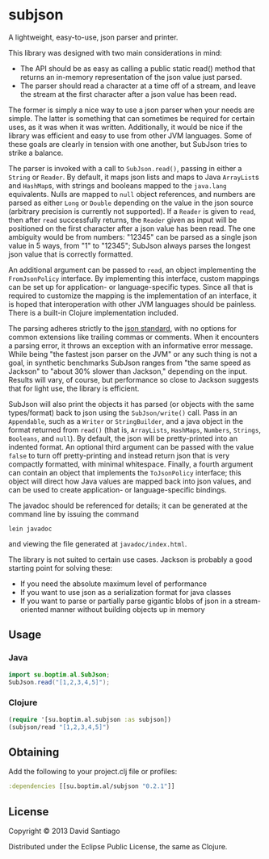 
# subjson

A lightweight, easy-to-use, json parser and printer.

This library was designed with two main considerations in mind: 

  - The API should be as easy as calling a public static read() method that returns an in-memory representation of the json value just parsed.
  - The parser should read a character at a time off of a stream, and leave the stream at the first character after a json value has been read.
    
The former is simply a nice way to use a json parser when your needs are simple. The latter is something that can sometimes be required for certain uses, as it was when it was written. Additionally, it would be nice if the library was efficient and easy to use from other JVM languages. Some of these goals are clearly in tension with one another, but SubJson tries to strike a balance.

The parser is invoked with a call to `SubJson.read()`, passing in either a `String` or `Reader`. By default, it maps json lists and maps to Java `ArrayList`s and `HashMap`s, with strings and booleans mapped to the `java.lang` equivalents. Nulls are mapped to `null` object references, and numbers are parsed as either `Long` or `Double` depending on the value in the json source (arbitrary precision is currently not supported). If a `Reader` is given to `read`, then after `read` successfully returns, the `Reader` given as input will be positioned on the first character after a json value has been read. The one ambiguity would be from numbers: "12345" can be parsed as a single json value in 5 ways, from "1" to "12345"; SubJson always parses the longest json value that is correctly formatted.

An additional argument can be passed to `read`, an object implementing the `FromJsonPolicy` interface. By implementing this interface, custom mappings can be set up for application- or language-specific types. Since all that is required to customize the mapping is the implementation of an interface, it is hoped that interoperation with other JVM languages should be painless. There is a built-in Clojure implementation included.

The parsing adheres strictly to the [json standard](http://www.ietf.org/rfc/rfc4627.txt?number=4627), with no options for common extensions like trailing commas or comments. When it encounters a parsing error, it throws an exception with an informative error message. While being "the fastest json parser on the JVM" or any such thing is not a goal, in synthetic benchmarks SubJson ranges from "the same speed as Jackson" to "about 30% slower than Jackson," depending on the input. Results will vary, of course, but performance so close to Jackson suggests that for light use, the library is efficient.

SubJson will also print the objects it has parsed (or objects with the same types/format) back to json using the `SubJson/write()` call. Pass in an `Appendable`, such as a `Writer` or `StringBuilder`, and a java object in the format returned from `read()` (that is, `ArrayLists`, `HashMaps`, `Numbers`, `Strings`, `Booleans`, and `null`). By default, the json will be pretty-printed into an indented format. An optional third argument can be passed with the value `false` to turn off pretty-printing and instead return json that is very compactly formatted, with minimal whitespace. Finally, a fourth argument can contain an object that implements the `ToJsonPolicy` interface; this object will direct how Java values are mapped back into json values, and can be used to create application- or language-specific bindings.

The javadoc should be referenced for details; it can be generated at the command line by issuing the command

```
lein javadoc
```

and viewing the file generated at `javadoc/index.html`.

The library is not suited to certain use cases. Jackson is probably a good starting point for solving these:
  - If you need the absolute maximum level of performance
  - If you want to use json as a serialization format for java classes
  - If you want to parse or partially parse gigantic blobs of json in a stream-oriented manner without building objects up in memory

## Usage

### Java

```java
import su.boptim.al.SubJson;
SubJson.read("[1,2,3,4,5]");
```

### Clojure

```clojure
(require '[su.boptim.al.subjson :as subjson])
(subjson/read "[1,2,3,4,5]")
```

## Obtaining

Add the following to your project.clj file or profiles:

```clojure
:dependencies [[su.boptim.al/subjson "0.2.1"]]
```

## License

Copyright © 2013 David Santiago

Distributed under the Eclipse Public License, the same as Clojure.
